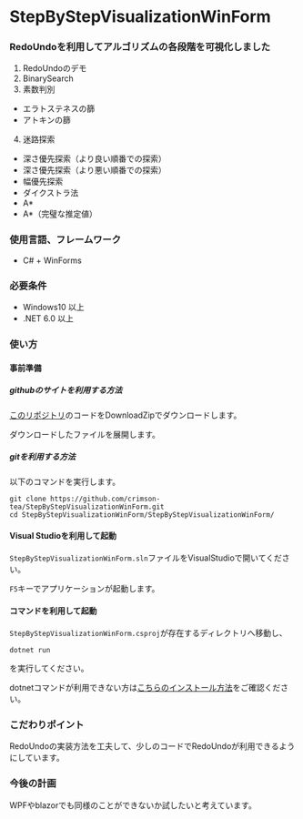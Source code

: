 # StepByStepVisualizationWinForm

### RedoUndoを利用してアルゴリズムの各段階を可視化しました

1. RedoUndoのデモ
2. BinarySearch
3. 素数判別
* エラトステネスの篩
* アトキンの篩
4. 迷路探索
* 深さ優先探索（より良い順番での探索）
* 深さ優先探索（より悪い順番での探索）
* 幅優先探索
* ダイクストラ法
* A*
* A*（完璧な推定値）

### 使用言語、フレームワーク
* C# + WinForms

### 必要条件
* Windows10 以上
* .NET 6.0 以上

### 使い方
#### 事前準備
##### githubのサイトを利用する方法
[このリポジトリ](https://github.com/crimson-tea/StepByStepVisualizationWinForm)のコードをDownloadZipでダウンロードします。

ダウンロードしたファイルを展開します。

##### gitを利用する方法
以下のコマンドを実行します。
```
git clone https://github.com/crimson-tea/StepByStepVisualizationWinForm.git
cd StepByStepVisualizationWinForm/StepByStepVisualizationWinForm/
```

#### Visual Studioを利用して起動
`StepByStepVisualizationWinForm.sln`ファイルをVisualStudioで開いてください。

`F5`キーでアプリケーションが起動します。

#### コマンドを利用して起動
`StepByStepVisualizationWinForm.csproj`が存在するディレクトリへ移動し、
```
dotnet run
```
を実行してください。

dotnetコマンドが利用できない方は[こちらのインストール方法](https://learn.microsoft.com/ja-jp/dotnet/core/install/windows?tabs=net70)をご確認ください。

### こだわりポイント
RedoUndoの実装方法を工夫して、少しのコードでRedoUndoが利用できるようにしています。


### 今後の計画
WPFやblazorでも同様のことができないか試したいと考えています。
